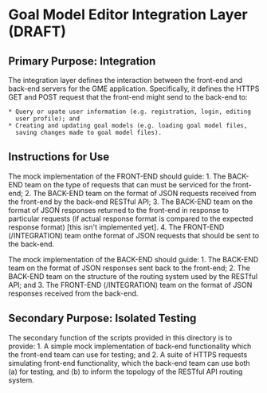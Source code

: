 # Goal Model Editor Integration Layer (DRAFT)

## Primary Purpose: Integration

The integration layer defines the interaction between the front-end and
back-end servers for the GME application. Specifically, it defines the
HTTPS GET and POST request that the front-end might send to the back-end to:
    
    * Query or upate user information (e.g. registration, login, editing
      user profile); and
    * Creating and updating goal models (e.g. loading goal model files,
      saving changes made to goal model files).

## Instructions for Use

The mock implementation of the FRONT-END should guide:
    1. The BACK-END team on the type of requests that can must be serviced
       for the front-end;
    2. The BACK-END team on the format of JSON requests received from the
       front-end by the back-end RESTful API;
    3. The BACK-END team on the format of JSON responses returned to the
       front-end in response to particular requests (if actual response
       format is compared to the expected response format) [this isn't
       implemented yet].
    4. The FRONT-END (/INTEGRATION) team onthe format of JSON requests
       that should be sent to the back-end.

The mock implementation of the BACK-END should guide:
    1. The BACK-END team on the format of JSON responses sent back to the
       front-end;
    2. The BACK-END team on the structure of the routing system used by
       the RESTful API; and
    3. The FRONT-END (/INTEGRATION) team on the format of JSON responses
       received from the back-end.

## Secondary Purpose: Isolated Testing

The secondary function of the scripts provided in this directory is to
provide:
    1. A simple mock implementation of back-end functionality which the
       front-end team can use for testing; and
    2. A suite of HTTPS requests simulating front-end functionality, which
       the back-end team can use both (a) for testing, and (b) to inform
       the topology of the RESTful API routing system.
